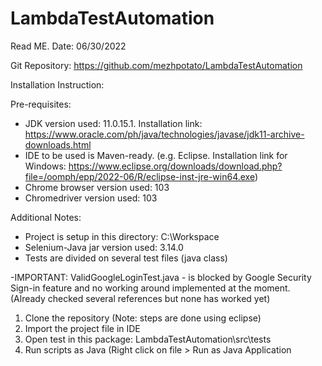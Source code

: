 # LambdaTestAutomation

Read ME. Date: 06/30/2022

Git Repository: https://github.com/mezhpotato/LambdaTestAutomation

Installation Instruction:

Pre-requisites:
- JDK version used: 11.0.15.1. Installation link: https://www.oracle.com/ph/java/technologies/javase/jdk11-archive-downloads.html
- IDE to be used is Maven-ready. (e.g. Eclipse. Installation link for Windows: https://www.eclipse.org/downloads/download.php?file=/oomph/epp/2022-06/R/eclipse-inst-jre-win64.exe)
- Chrome browser version used: 103
- Chromedriver version used: 103

Additional Notes:
- Project is setup in this directory: C:\Workspace
- Selenium-Java jar version used: 3.14.0
- Tests are divided on several test files (java class)

-IMPORTANT: ValidGoogleLoginTest.java - is blocked by Google Security Sign-in feature and no working around implemented at the moment. (Already checked several references but none has worked yet)

1. Clone the repository
(Note: steps are done using eclipse)
2. Import the project file in IDE
3. Open test in this package: LambdaTestAutomation\src\tests
4. Run scripts as Java (Right click on file > Run as Java Application
